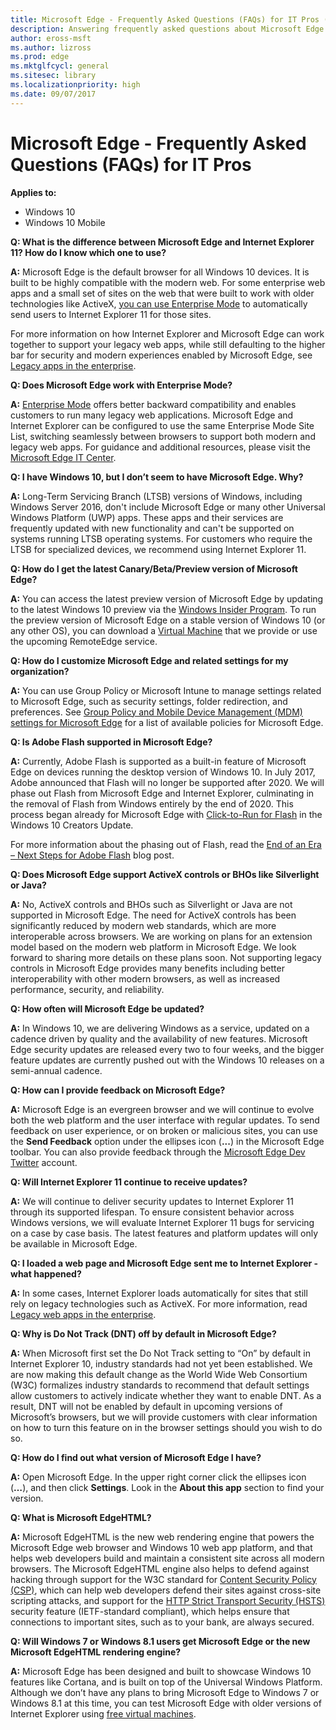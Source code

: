 ```yaml
---
title: Microsoft Edge - Frequently Asked Questions (FAQs) for IT Pros (Microsoft Edge for IT Pros)
description: Answering frequently asked questions about Microsoft Edge features, integration, support, and potential problems.
author: eross-msft
ms.author: lizross
ms.prod: edge
ms.mktglfcycl: general
ms.sitesec: library
ms.localizationpriority: high
ms.date: 09/07/2017
---
```


# Microsoft Edge - Frequently Asked Questions (FAQs) for IT Pros

**Applies to:**

- Windows 10
- Windows 10 Mobile

**Q: What is the difference between Microsoft Edge and Internet Explorer 11? How do I know which one to use?**

**A:** Microsoft Edge is the default browser for all Windows 10 devices. It is built to be highly compatible with the modern web. For some enterprise web apps and a small set of sites on the web that were built to work with older technologies like ActiveX, [you can use Enterprise Mode](https://docs.microsoft.com/en-us/microsoft-edge/deploy/emie-to-improve-compatibility) to automatically send users to Internet Explorer 11 for those sites.

For more information on how Internet Explorer and Microsoft Edge can work together to support your legacy web apps, while still defaulting to the higher bar for security and modern experiences enabled by Microsoft Edge, see [Legacy apps in the enterprise](https://blogs.windows.com/msedgedev/2017/04/07/legacy-web-apps-enterprise/#RAbtRvJSYFaKu2BI.97).

**Q: Does Microsoft Edge work with Enterprise Mode?**

**A:** [Enterprise Mode](https://docs.microsoft.com/en-us/internet-explorer/ie11-deploy-guide/enterprise-mode-overview-for-ie11) offers better backward compatibility and enables customers to run many legacy web applications. Microsoft Edge and Internet Explorer can be configured to use the same Enterprise Mode Site List, switching seamlessly between browsers to support both modern and legacy web apps. For guidance and additional resources, please visit the [Microsoft Edge IT Center](https://technet.microsoft.com/en-us/microsoft-edge).


**Q: I have Windows 10, but I don’t seem to have Microsoft Edge. Why?**

**A:** Long-Term Servicing Branch (LTSB) versions of Windows, including Windows Server 2016, don't include Microsoft Edge or many other Universal Windows Platform (UWP) apps. These apps and their services are frequently updated with new functionality and can't be supported on systems running LTSB operating systems. For customers who require the LTSB for specialized devices, we recommend using Internet Explorer 11.

**Q: How do I get the latest Canary/Beta/Preview version of Microsoft Edge?**

**A:** You can access the latest preview version of Microsoft Edge by updating to the latest Windows 10 preview via the [Windows Insider Program](https://insider.windows.com/). To run the preview version of Microsoft Edge on a stable version of Windows 10 (or any other OS), you can download a [Virtual Machine](https://developer.microsoft.com/en-us/microsoft-edge/tools/vms/windows/) that we provide or use the upcoming RemoteEdge service.

**Q: How do I customize Microsoft Edge and related settings for my organization?**

**A:** You can use Group Policy or Microsoft Intune to manage settings related to Microsoft Edge, such as security settings, folder redirection, and preferences. See [Group Policy and Mobile Device Management (MDM) settings for Microsoft Edge](https://docs.microsoft.com/en-us/microsoft-edge/deploy/available-policies) for a list of available policies for Microsoft Edge.

**Q: Is Adobe Flash supported in Microsoft Edge?**

**A:** Currently, Adobe Flash is supported as a built-in feature of Microsoft Edge on devices running the desktop version of Windows 10. In July 2017, Adobe announced that Flash will no longer be supported after 2020. We will phase out Flash from Microsoft Edge and Internet Explorer, culminating in the removal of Flash from Windows entirely by the end of 2020. This process began already for Microsoft Edge with [Click-to-Run for Flash](https://blogs.windows.com/msedgedev/2016/12/14/edge-flash-click-run/) in the Windows 10 Creators Update.

For more information about the phasing out of Flash, read the [End of an Era – Next Steps for Adobe Flash](https://blogs.windows.com/msedgedev/2017/07/25/flash-on-windows-timeline/#85ZBy7aiVlDQHebO.97) blog post.

**Q: Does Microsoft Edge support ActiveX controls or BHOs like Silverlight or Java?**

**A:** No, ActiveX controls and BHOs such as Silverlight or Java are not supported in Microsoft Edge. The need for ActiveX controls has been significantly reduced by modern web standards, which are more interoperable across browsers. We are working on plans for an extension model based on the modern web platform in Microsoft Edge. We look forward to sharing more details on these plans soon. Not supporting legacy controls in Microsoft Edge provides many benefits including better interoperability with other modern browsers, as well as increased performance, security, and reliability.

**Q: How often will Microsoft Edge be updated?**

**A:** In Windows 10, we are delivering Windows as a service, updated on a cadence driven by quality and the availability of new features. Microsoft Edge security updates are released every two to four weeks, and the bigger feature updates are currently pushed out with the Windows 10 releases on a semi-annual cadence.

**Q: How can I provide feedback on Microsoft Edge?**

**A:** Microsoft Edge is an evergreen browser and we will continue to evolve both the web platform and the user interface with regular updates. To send feedback on user experience, or on broken or malicious sites, you can use the **Send Feedback** option under the ellipses icon (**...**) in the Microsoft Edge toolbar. You can also provide feedback through the [Microsoft Edge Dev Twitter](https://twitter.com/MSEdgeDev) account. 

**Q: Will Internet Explorer 11 continue to receive updates?**

**A:** We will continue to deliver security updates to Internet Explorer 11 through its supported lifespan. To ensure consistent behavior across Windows versions, we will evaluate Internet Explorer 11 bugs for servicing on a case by case basis. The latest features and platform updates will only be available in Microsoft Edge. 

**Q: I loaded a web page and Microsoft Edge sent me to Internet Explorer - what happened?**

**A:** In some cases, Internet Explorer loads automatically for sites that still rely on legacy technologies such as ActiveX. For more information, read [Legacy web apps in the enterprise](https://blogs.windows.com/msedgedev/2017/04/07/legacy-web-apps-enterprise/#uHpbs94kAaVsU1qB.97).

**Q: Why is Do Not Track (DNT) off by default in Microsoft Edge?**

**A:** When Microsoft first set the Do Not Track setting to “On” by default in Internet Explorer 10, industry standards had not yet been established. We are now making this default change as the World Wide Web Consortium (W3C) formalizes industry standards to recommend that default settings allow customers to actively indicate whether they want to enable DNT. As a result, DNT will not be enabled by default in upcoming versions of Microsoft’s browsers, but we will provide customers with clear information on how to turn this feature on in the browser settings should you wish to do so.

**Q: How do I find out what version of Microsoft Edge I have?**

**A:** Open Microsoft Edge. In the upper right corner click the ellipses icon (**…**), and then click **Settings**. Look in the **About this app** section to find your version. 
 
**Q: What is Microsoft EdgeHTML?**

**A:** Microsoft EdgeHTML is the new web rendering engine that powers the Microsoft Edge web browser and Windows 10 web app platform, and that helps web developers build and maintain a consistent site across all modern browsers. The Microsoft EdgeHTML engine also helps to defend against hacking through support for the W3C standard for [Content Security Policy (CSP)](https://developer.microsoft.com/microsoft-edge/platform/documentation/dev-guide/security/content-Security-Policy), which can help web developers defend their sites against cross-site scripting attacks, and support for the [HTTP Strict Transport Security (HSTS)](https://developer.microsoft.com/microsoft-edge/platform/documentation/dev-guide/security/HSTS/) security feature (IETF-standard compliant), which helps ensure that connections to important sites, such as to your bank, are always secured.

**Q: Will Windows 7 or Windows 8.1 users get Microsoft Edge or the new Microsoft EdgeHTML rendering engine?**

**A:** Microsoft Edge has been designed and built to showcase Windows 10 features like Cortana, and is built on top of the Universal Windows Platform. Although we don’t have any plans to bring Microsoft Edge to Windows 7 or Windows 8.1 at this time, you can test Microsoft Edge with older versions of Internet Explorer using [free virtual machines](https://developer.microsoft.com/en-us/microsoft-edge/tools/vms/).

